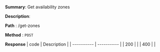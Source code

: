 **Summary**: Get availability zones

**Description**:

**Path** : /get-zones

**Method** : `POST`

**Response**
| code      | Description |
| ----------- | ----------- |
|  200   |       |
|  400   |       |

